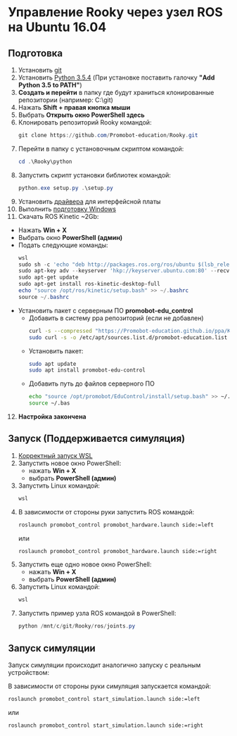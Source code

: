 # Управление Rooky через узел ROS на Ubuntu 16.04
## Подготовка 
1. Установить [git](https://git-scm.com/download/win)
2. Установить [Python 3.5.4](https://www.python.org/ftp/python/3.5.4/python-3.5.4-amd64.exe) (При установке поставить галочку **"Add Python 3.5 to PATH"**)
3. **Создать и перейти** в папку где будут храниться клонированные репозитории (например: C:\git)
4. Нажать **Shift + правая кнопка мыши**
5. Выбрать **Открыть окно PowerShell здесь**
6. Клонировать репозиторий Rooky командой:
   ```PowerShell
   git clone https://github.com/Promobot-education/Rooky.git
   ```
7. Перейти в папку с установочным скриптом командой:
   ```PowerShell
   cd .\Rooky\python
   ```
8. Запустить скрипт установки библиотек командой:
   ```PowerShell
   python.exe setup.py .\setup.py
   ```
9. Установить [драйвера](/Rooky/res/drivers/CDM21228_Setup.exe) для интерфейсной платы
10. Выполнить [подготовку Windows](/WSL2/preparing_windows)
11. Скачать ROS Kinetic ~2Gb:
   * Нажать **Win + X**
   * Выбрать окно **PowerShell (админ)**
   * Подать следующие команды:
     ```PowerShell
     wsl
     sudo sh -c 'echo "deb http://packages.ros.org/ros/ubuntu $(lsb_release -sc) main" > /etc/apt/sources.list.d/ros-latest.list'
     sudo apt-key adv --keyserver 'hkp://keyserver.ubuntu.com:80' --recv-key C1CF6E31E6BADE8868B172B4F42ED6FBAB17C654
     sudo apt-get update
     sudo apt-get install ros-kinetic-desktop-full
     echo "source /opt/ros/kinetic/setup.bash" >> ~/.bashrc
     source ~/.bashrc
     ```
   * Установить пакет с серверным ПО **promobot-edu_control**
     * Добавить в систему ppa репозиторий (если не добавлен)
       ```sh
       curl -s --compressed "https://Promobot-education.github.io/ppa/KEY.gpg" | sudo apt-key add -
       sudo curl -s -o /etc/apt/sources.list.d/promobot-education.list "https://Promobot-education.github.io/ppa/promobot-education.list"
       ```
     * Установить пакет:
       ```sh
       sudo apt update
       sudo apt install promobot-edu-control
       ```
     * Добавить путь до файлов серверного ПО
       ```sh
       echo "source /opt/promobot/EduControl/install/setup.bash" >> ~/.bashrc
       source ~/.bas
       ```
12. **Настройка закончена**

## Запуск (Поддерживается симуляция)
1. [Корректный запуск WSL](/WSL2/true_start)
2. Запустить новое окно PowerShell:
   * нажать **Win + X**
   * выбрать **PowerShell (админ)**
3. Запустить Linux командой:
   ```PowerShell
   wsl
   ```
4. В зависимости от стороны руки запустить ROS командой:
   ```sh
   roslaunch promobot_control promobot_hardware.launch side:=left
   ```
   или 
   ```sh
   roslaunch promobot_control promobot_hardware.launch side:=right
   ```
5. Запустить еще одно новое окно PowerShell:
   * нажать **Win + X**
   * выбрать **PowerShell (админ)**
6. Запустить Linux командой:
   ```PowerShell
   wsl
   ```
7. Запустить пример узла ROS командой в PowerShell:
   ```PowerShell
   python /mnt/c/git/Rooky/ros/joints.py
   ```

## Запуск симуляции
Запуск симуляции происходит аналогично запуску с реальным устройством:

В зависимости от стороны руки симуляция запускается командой:
```sh
roslaunch promobot_control start_simulation.launch side:=left
```
или 
```sh
roslaunch promobot_control start_simulation.launch side:=right
```
